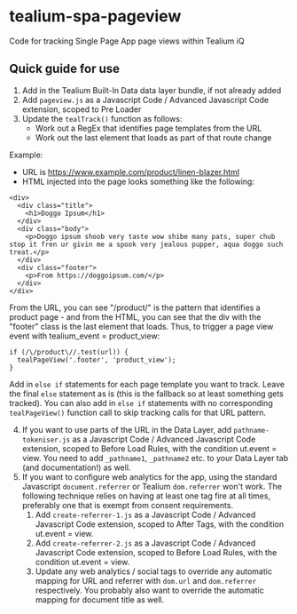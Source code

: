 # tealium-spa-pageview
Code for tracking Single Page App page views within Tealium iQ

## Quick guide for use
1. Add in the Tealium Built-In Data data layer bundle, if not already added
2. Add `pageview.js` as a Javascript Code / Advanced Javascript Code extension, scoped to Pre Loader
3. Update the `tealTrack()` function as follows:
   - Work out a RegEx that identifies page templates from the URL
   - Work out the last element that loads as part of that route change

Example:
- URL is https://www.example.com/product/linen-blazer.html
- HTML injected into the page looks something like the following:
```
<div>
  <div class="title">
    <h1>Doggo Ipsum</h1>
  </div>
  <div class="body">
    <p>Doggo ipsum shoob very taste wow shibe many pats, super chub stop it fren ur givin me a spook very jealous pupper, aqua doggo such treat.</p>
  </div>
  <div class="footer">
    <p>From https://doggoipsum.com/</p>
  </div>
</div>
```
From the URL, you can see "/product/" is the pattern that identifies a product page - and from the HTML, you can see that the div with the "footer" class is the last element that loads. Thus, to trigger a page view event with tealium_event = product_view:
```
if (/\/product\//.test(url)) {
  tealPageView('.footer', 'product_view');
}
```
Add in `else if` statements for each page template you want to track. Leave the final `else` statement as is (this is the fallback so at least something gets tracked). You can also add in `else if` statements with no corresponding `tealPageView()` function call to skip tracking calls for that URL pattern.

4. If you want to use parts of the URL in the Data Layer, add `pathname-tokeniser.js` as a Javascript Code / Advanced Javascript Code extension, scoped to Before Load Rules, with the condition ut.event = view. You need to add `_pathname1`, `_pathname2` etc. to your Data Layer tab (and documentation!) as well.
5. If you want to configure web analytics for the app, using the standard Javascript `document.referrer` or Tealium `dom.referrer` won't work. The following technique relies on having at least one tag fire at all times, preferably one that is exempt from consent requirements.
   1. Add `create-referrer-1.js` as a Javascript Code / Advanced Javascript Code extension, scoped to After Tags, with the condition ut.event = view.
   2. Add `create-referrer-2.js` as a Javascript Code / Advanced Javascript Code extension, scoped to Before Load Rules, with the condition ut.event = view.
   3. Update any web analytics / social tags to override any automatic mapping for URL and referrer with `dom.url` and `dom.referrer` respectively. You probably also want to override the automatic mapping for document title as well.
